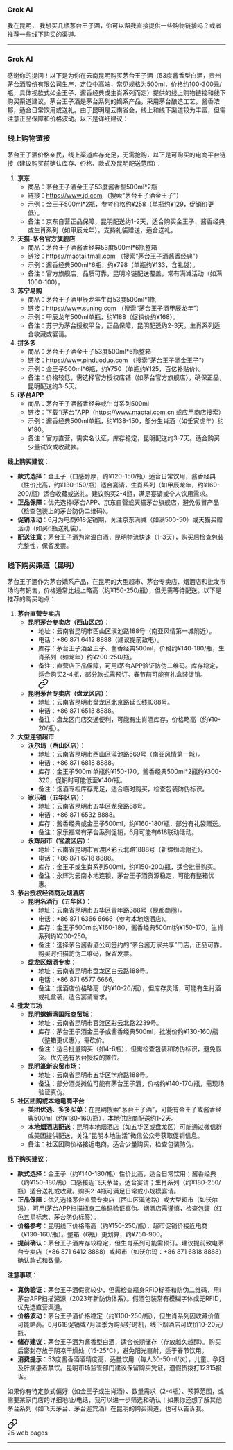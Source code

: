 

### Grok AI

<div class="thinking-container"></div><div class="response-content-markdown [&amp;_a]:text-current [&amp;_a:hover]:text-primary [&amp;_a:hover]:decoration-primary [&amp;_a]:underline [&amp;_a]:decoration-primary/30 [&amp;_a]:underline-offset-2 [&amp;_h2:first-child]:mt-0 [&amp;_h3:first-child]:mt-0 [&amp;_h4:first-child]:mt-0"><p dir="auto" class="break-words" style="white-space: pre-wrap;">我在昆明， 我想买几瓶茅台王子酒，你可以帮我直接提供一些购物链接吗？或者推荐一些线下购买的渠道。</p></div><section class="inline-media-container flex flex-col gap-1"></section>

---

### Grok AI

<div class="thinking-container"></div><div class="response-content-markdown [&amp;_a]:text-current [&amp;_a:hover]:text-primary [&amp;_a:hover]:decoration-primary [&amp;_a]:underline [&amp;_a]:decoration-primary/30 [&amp;_a]:underline-offset-2 [&amp;_h2:first-child]:mt-0 [&amp;_h3:first-child]:mt-0 [&amp;_h4:first-child]:mt-0"><p dir="auto" class="break-words" style="white-space: pre-wrap;">感谢你的提问！以下是为你在云南昆明购买茅台王子酒（53度酱香型白酒，贵州茅台酒股份有限公司生产，定位中高端，常见规格为500ml，价格约100-300元/瓶，具体视款式如金王子、酱香经典或生肖系列而定）提供的线上购物链接和线下购买渠道建议。茅台王子酒是茅台系列的嫡系产品，采用茅台酿造工艺，酱香浓郁，适合日常饮用或送礼。由于昆明是云南省会，线上和线下渠道较为丰富，但需注意正品保障和价格波动。以下是详细建议：</p>
<h3 dir="auto" class="">线上购物链接</h3>
<p dir="auto" class="break-words" style="white-space: pre-wrap;">茅台王子酒价格亲民，线上渠道库存充足，无需抢购，以下是可购买的电商平台链接（建议购买前确认库存、价格、款式及昆明配送范围）：</p>
<ol dir="auto" class="marker:text-secondary">
<li class="break-words"><strong>京东</strong>
<ul dir="auto" class="marker:text-secondary">
<li class="break-words">商品：茅台王子酒金王子53度酱香型500ml*2瓶</li>
<li class="break-words">链接：<a href="https://www.jd.com" target="_blank" rel="noopener noreferrer">https://www.jd.com</a> （搜索“茅台王子酒金王子”）</li>
<li class="break-words">示例：金王子500ml*2瓶，参考价格约¥258（单瓶约¥129，促销价更低）。</li>
<li class="break-words">备注：京东自营正品保障，昆明配送约1-2天，适合购买金王子、酱香经典或生肖系列（如甲辰龙年）。支持礼袋赠送，适合送礼。</li>
</ul>
</li>
<li class="break-words"><strong>天猫-茅台官方旗舰店</strong>
<ul dir="auto" class="marker:text-secondary">
<li class="break-words">商品：茅台王子酒酱香经典53度500ml*6瓶整箱</li>
<li class="break-words">链接：<a href="https://maotai.tmall.com" target="_blank" rel="noopener noreferrer">https://maotai.tmall.com</a> （搜索“茅台王子酒酱香经典”）</li>
<li class="break-words">示例：酱香经典500ml*6瓶，约¥798（单瓶约¥133，含礼袋）。</li>
<li class="break-words">备注：官方旗舰店，品质可靠，昆明冷链配送覆盖，常有满减活动（如满1000-100）。</li>
</ul>
</li>
<li class="break-words"><strong>苏宁易购</strong>
<ul dir="auto" class="marker:text-secondary">
<li class="break-words">商品：茅台王子酒甲辰龙年生肖53度500ml*1瓶</li>
<li class="break-words">链接：<a href="https://www.suning.com" target="_blank" rel="noopener noreferrer">https://www.suning.com</a> （搜索“茅台王子酒甲辰龙年”）</li>
<li class="break-words">示例：甲辰龙年500ml单瓶，约¥188（促销价约¥168）。</li>
<li class="break-words">备注：苏宁为茅台授权平台，正品保障，昆明配送约2-3天。生肖系列适合收藏或宴请。  <a href="https://search.suning.com/%25E8%258C%2585%25E5%258F%25B0%25E7%258E%258B%25E5%25AD%2590%25E9%2585%2592/" target="_blank" rel="noopener noreferrer" class="web-search-result-chip focus:outline-none focus-visible:outline-none focus-visible:bg:input rounded-md ml-1 mr-0.5" data-state="closed"><div class="inline-flex align-text-bottom items-center justify-center select-none my-0 rounded-md bg-important border border-card-border opacity-60 grayscale hover:filter-none hover:opacity-100 transition-opacity"><img class="size-[18px] m-0 rounded-md" alt="" src="https://imgs.search.brave.com/kEPuugP_fdZCUt9pnJV16JynkSyUjpfkB1yu08QIK60/rs:fit:64:0:0:0/g:ce/aHR0cDovL2Zhdmlj/b25zLnNlYXJjaC5i/cmF2ZS5jb20vaWNv/bnMvZjNkMzBlYmIy/YWQ2YTE0YWNhYTA4/NTVkYTM5YzRhNzY5/OGVjMTNkY2I2NTkw/MmE3ZGFlMjllZWE3/MDA4Y2RiYy9zZWFy/Y2guc3VuaW5nLmNv/bS8"></div></a></li>
</ul>
</li>
<li class="break-words"><strong>拼多多</strong>
<ul dir="auto" class="marker:text-secondary">
<li class="break-words">商品：茅台王子酒金王子53度500ml*6瓶整箱</li>
<li class="break-words">链接：<a href="https://www.pinduoduo.com" target="_blank" rel="noopener noreferrer">https://www.pinduoduo.com</a> （搜索“茅台王子酒金王子”）</li>
<li class="break-words">示例：金王子500ml*6瓶，约¥750（单瓶约¥125，百亿补贴价）。</li>
<li class="break-words">备注：价格较低，需选择官方授权店铺（如茅台官方旗舰店），确保正品，昆明配送约3-5天。</li>
</ul>
</li>
<li class="break-words"><strong>i茅台APP</strong>
<ul dir="auto" class="marker:text-secondary">
<li class="break-words">商品：茅台王子酒酱香经典或生肖系列500ml</li>
<li class="break-words">链接：下载“i茅台”APP（<a href="https://www.maotai.com.cn" target="_blank" rel="noopener noreferrer">https://www.maotai.com.cn</a> 或应用商店搜索）</li>
<li class="break-words">示例：酱香经典500ml单瓶，约¥138-150，部分生肖酒（如壬寅虎年）约¥180。</li>
<li class="break-words">备注：官方直营，需实名认证，库存稳定，昆明配送约3-7天。适合购买少量试饮或收藏款。</li>
</ul>
</li>
</ol>
<p dir="auto" class="break-words" style="white-space: pre-wrap;"><strong>线上购买建议</strong>：</p>
<ul dir="auto" class="marker:text-secondary">
<li class="break-words"><strong>款式选择</strong>：金王子（口感醇厚，约¥120-150/瓶）适合日常饮用，酱香经典（性价比高，约¥130-150/瓶）适合宴请，生肖系列（如甲辰龙年，约¥160-200/瓶）适合收藏或送礼。建议购买2-4瓶，满足宴请或个人饮用需求。</li>
<li class="break-words"><strong>正品保障</strong>：优先选择i茅台APP、京东自营或天猫茅台旗舰店，避免假冒产品（检查包装上的茅台防伪二维码）。</li>
<li class="break-words"><strong>促销活动</strong>：6月为电商618促销期，关注京东满减（如满500-50）或天猫买赠活动（如买6瓶送礼袋）。</li>
<li class="break-words"><strong>配送注意</strong>：茅台王子酒为常温白酒，昆明物流快速（1-3天），购买后检查包装完整性，保留发票。</li>
</ul>
<h3 dir="auto" class="">线下购买渠道（昆明）</h3>
<p dir="auto" class="break-words" style="white-space: pre-wrap;">茅台王子酒作为茅台嫡系产品，在昆明的大型超市、茅台专卖店、烟酒店和批发市场均有销售，价格通常比线上略高（约¥150-250/瓶），但无需等待配送。以下是推荐的购买地点：</p>
<ol dir="auto" class="marker:text-secondary">
<li class="break-words"><strong>茅台直营专卖店</strong>
<ul dir="auto" class="marker:text-secondary">
<li class="break-words"><strong>昆明茅台专卖店（西山区店）</strong>：
<ul dir="auto" class="marker:text-secondary">
<li class="break-words">地址：云南省昆明市西山区滇池路188号（南亚风情第一城附近）。</li>
<li class="break-words">电话：+86 871 6412 8888（建议提前致电）。</li>
<li class="break-words">库存：茅台王子酒金王子、酱香经典500ml，价格约¥140-180/瓶，生肖系列（如龙年）约¥200-250/瓶。</li>
<li class="break-words">备注：直营店正品保障，可用i茅台APP验证防伪二维码。库存稳定，适合购买2-4瓶，部分款式需预订。春节前可能有礼盒装促销。  <a href="http://www.cnjiuzhi.com/brand/1/store_26_326_2790.html" target="_blank" rel="noopener noreferrer" class="web-search-result-chip focus:outline-none focus-visible:outline-none focus-visible:bg:input rounded-md ml-1 mr-0.5" data-state="closed"><div class="inline-flex align-text-bottom items-center justify-center select-none my-0 rounded-md bg-important border border-card-border opacity-60 grayscale hover:filter-none hover:opacity-100 transition-opacity"><svg xmlns="http://www.w3.org/2000/svg" width="24" height="24" viewBox="0 0 24 24" fill="none" stroke="currentColor" stroke-width="2" stroke-linecap="round" stroke-linejoin="round" class="lucide lucide-link size-3 m-[3px]"><path d="M10 13a5 5 0 0 0 7.54.54l3-3a5 5 0 0 0-7.07-7.07l-1.72 1.71"></path><path d="M14 11a5 5 0 0 0-7.54-.54l-3 3a5 5 0 0 0 7.07 7.07l1.71-1.71"></path></svg></div></a></li>
</ul>
</li>
<li class="break-words"><strong>昆明茅台专卖店（盘龙区店）</strong>：
<ul dir="auto" class="marker:text-secondary">
<li class="break-words">地址：云南省昆明市盘龙区北京路延长线1088号。</li>
<li class="break-words">电话：+86 871 6513 8888。</li>
<li class="break-words">备注：盘龙区门店交通便利，可能有生肖酒库存，价格略高（约¥10-20/瓶）。</li>
</ul>
</li>
</ul>
</li>
<li class="break-words"><strong>大型连锁超市</strong>
<ul dir="auto" class="marker:text-secondary">
<li class="break-words"><strong>沃尔玛（西山区店）</strong>：
<ul dir="auto" class="marker:text-secondary">
<li class="break-words">地址：云南省昆明市西山区滇池路569号（南亚风情第一城）。</li>
<li class="break-words">电话：+86 871 6818 8888。</li>
<li class="break-words">库存：金王子500ml单瓶约¥150-170，酱香经典500ml*2瓶约¥300-320，促销时可能低至¥140/瓶。</li>
<li class="break-words">备注：烟酒专柜库存充足，适合临时购买，检查包装防伪标识。</li>
</ul>
</li>
<li class="break-words"><strong>家乐福（五华区店）</strong>：
<ul dir="auto" class="marker:text-secondary">
<li class="break-words">地址：云南省昆明市五华区龙泉路88号。</li>
<li class="break-words">电话：+86 871 6532 8888。</li>
<li class="break-words">库存：酱香经典或金王子500ml，约¥160-180/瓶，部分有礼袋赠送。</li>
<li class="break-words">备注：家乐福常有茅台系列促销，6月可能有618联动活动。</li>
</ul>
</li>
<li class="break-words"><strong>永辉超市（官渡区店）</strong>：
<ul dir="auto" class="marker:text-secondary">
<li class="break-words">地址：云南省昆明市官渡区彩云北路1888号（新螺蛳湾附近）。</li>
<li class="break-words">电话：+86 871 6718 8888。</li>
<li class="break-words">库存：金王子或生肖系列500ml，约¥150-200/瓶，适合批量购买。</li>
<li class="break-words">备注：永辉为云南本地连锁，茅台王子酒货源稳定，可能有整箱优惠。</li>
</ul>
</li>
</ul>
</li>
<li class="break-words"><strong>茅台授权经销商及烟酒店</strong>
<ul dir="auto" class="marker:text-secondary">
<li class="break-words"><strong>昆明名酒行（五华区）</strong>：
<ul dir="auto" class="marker:text-secondary">
<li class="break-words">地址：云南省昆明市五华区青年路388号（昆都商圈）。</li>
<li class="break-words">电话：+86 871 6366 6666（参考本地烟酒店）。</li>
<li class="break-words">库存：金王子500ml约¥160-180，酱香经典500ml约¥150-170，生肖系列约¥200-250。</li>
<li class="break-words">备注：选择茅台酱香酒公司签约的“茅台酱万家共享”门店，正品可靠。购买时扫描防伪二维码，保留发票。</li>
</ul>
</li>
<li class="break-words"><strong>盘龙区烟酒专卖</strong>：
<ul dir="auto" class="marker:text-secondary">
<li class="break-words">地址：云南省昆明市盘龙区白云路188号。</li>
<li class="break-words">电话：+86 871 6577 6666。</li>
<li class="break-words">备注：烟酒店价格略高（约¥10-20/瓶），但库存灵活，可能有生肖酒或礼盒装，适合宴请需求。</li>
</ul>
</li>
</ul>
</li>
<li class="break-words"><strong>批发市场</strong>
<ul dir="auto" class="marker:text-secondary">
<li class="break-words"><strong>昆明螺蛳湾国际商贸城</strong>：
<ul dir="auto" class="marker:text-secondary">
<li class="break-words">地址：云南省昆明市官渡区彩云北路2239号。</li>
<li class="break-words">库存：茅台王子酒金王子或酱香经典500ml，批发价约¥130-160/瓶（整箱更优惠），需砍价。</li>
<li class="break-words">备注：适合批量购买（如4-6瓶），但需检查包装和防伪标识，避免假货。优先选有茅台授权的摊位。</li>
</ul>
</li>
<li class="break-words"><strong>昆明篆新农贸市场</strong>：
<ul dir="auto" class="marker:text-secondary">
<li class="break-words">地址：云南省昆明市五华区学府路188号。</li>
<li class="break-words">备注：部分酒类摊位可能有茅台王子酒，价格约¥140-170/瓶，需现场验证真伪。</li>
</ul>
</li>
</ul>
</li>
<li class="break-words"><strong>社区团购或本地电商平台</strong>
<ul dir="auto" class="marker:text-secondary">
<li class="break-words"><strong>美团优选、多多买菜</strong>：在昆明搜索“茅台王子酒”，可能有金王子或酱香经典500ml（约¥130-160/瓶），本地供应商配送约1-2天。</li>
<li class="break-words"><strong>本地烟酒店配送</strong>：昆明本地烟酒店（如五华区或盘龙区）可能通过微信群或美团提供配送，关注“昆明本地生活”微信公众号获取促销信息。</li>
<li class="break-words">备注：社区团购价格接近电商，适合少量购买，检查包装防伪。</li>
</ul>
</li>
</ol>
<p dir="auto" class="break-words" style="white-space: pre-wrap;"><strong>线下购买建议</strong>：</p>
<ul dir="auto" class="marker:text-secondary">
<li class="break-words"><strong>款式选择</strong>：金王子（约¥140-180/瓶）性价比高，适合日常饮用；酱香经典（约¥150-180/瓶）口感接近飞天茅台，适合宴请；生肖系列（约¥180-250/瓶）适合送礼或收藏。购买2-4瓶可满足日常或小规模宴请。</li>
<li class="break-words"><strong>正品保障</strong>：优先选择茅台直营专卖店（西山区滇池路）或大型超市（如沃尔玛），可用i茅台APP扫描瓶身二维码验证真伪。烟酒店需谨慎，检查包装（红色五星标志、茅台防伪标签）。</li>
<li class="break-words"><strong>价格参考</strong>：昆明线下价格略高（约¥150-250/瓶），超市促销价接近电商（¥130-160/瓶）。整箱（6瓶）更划算，约¥750-900。</li>
<li class="break-words"><strong>提前确认</strong>：茅台王子酒库存较稳定，但生肖系列可能需预订。建议提前致电茅台专卖店（+86 871 6412 8888）或超市（如沃尔玛：+86 871 6818 8888）确认款式和数量。</li>
</ul>
<p dir="auto" class="break-words" style="white-space: pre-wrap;"><strong>注意事项</strong>：</p>
<ul dir="auto" class="marker:text-secondary">
<li class="break-words"><strong>真伪验证</strong>：茅台王子酒假货较少，但需检查瓶身RFID标签和防伪二维码，用i茅台APP扫描溯源（2023年新防伪体系）。假酒包装常有模糊字体或无RFID，优先选直营渠道。</li>
<li class="break-words"><strong>价格波动</strong>：茅台王子酒价格稳定（约¥100-250/瓶），但生肖系列因收藏价值可能略高。6月618促销或7月淡季为购买好时机，线下烟酒店可砍价10-20元/瓶。</li>
<li class="break-words"><strong>储存建议</strong>：茅台王子酒为酱香型白酒，适合长期储存（存放越久越醇）。购买后密封存放于阴凉干燥处（15-25℃），避免阳光直射，适于春节饮用。</li>
<li class="break-words"><strong>消费提示</strong>：53度酱香酒酒精度高，适量饮用（每人30-50ml/次），儿童、孕妇及肝病患者禁饮。昆明市场监管部门建议保留购买凭证，遇假货拨打12315投诉。</li>
</ul>
<p dir="auto" class="break-words" style="white-space: pre-wrap;">如果你有特定款式偏好（如金王子或生肖酒）、数量需求（2-4瓶）、预算范围，或需要某家门店的详细地址/电话，我可以进一步筛选和确认！如果你还想了解其他茅台系列（如飞天茅台、茅台迎宾酒）在昆明的购买渠道，也可以告诉我。</p></div><section class="inline-media-container flex flex-col gap-1"></section><div class="flex gap-2 mt-4"><div class="search-results flex -ml-1 text-sm gap-2 mb-1"><div class="flex flex-row items-center pr-4 py-1 rounded-full cursor-pointer bg-foreground border border-card-border hover:bg-card-hover hover:border-card-border-focus"><div style="z-index: 3;"><div class="align-text-bottom items-center justify-center select-none transition my-0 rounded-md opacity-100 ml-1.5 flex bg-popover overflow-hidden border border-background z-3"><img class="size-[18px] m-0 rounded-md" alt="" src="https://imgs.search.brave.com/UyTvmj4NSNbxAoJTMOPpQM4TIptp42L9V3wg1iVtVug/rs:fit:64:0:0:0/g:ce/aHR0cDovL2Zhdmlj/b25zLnNlYXJjaC5i/cmF2ZS5jb20vaWNv/bnMvZGNkNGFlNTA0/YzQ3MzMxOTBhMDZk/YTUyYWFkYmY2YmEz/ODRlYzEyYjk5OTBh/NTUxNTg0ODJmMGZi/YTEzMGQ0OC93d3cu/Z292LmNuLw"></div></div><div style="z-index: 2;"><div class="align-text-bottom items-center justify-center select-none transition my-0 rounded-md opacity-100 flex bg-popover overflow-hidden border border-background z-2 -ml-2"><svg xmlns="http://www.w3.org/2000/svg" width="24" height="24" viewBox="0 0 24 24" fill="none" stroke="currentColor" stroke-width="2" stroke-linecap="round" stroke-linejoin="round" class="lucide lucide-link size-3 m-[3px]"><path d="M10 13a5 5 0 0 0 7.54.54l3-3a5 5 0 0 0-7.07-7.07l-1.72 1.71"></path><path d="M14 11a5 5 0 0 0-7.54-.54l-3 3a5 5 0 0 0 7.07 7.07l1.71-1.71"></path></svg></div></div><div style="z-index: 1;"><div class="align-text-bottom items-center justify-center select-none transition my-0 rounded-md opacity-100 flex bg-popover overflow-hidden border border-background z-1 -ml-2"><img class="size-[18px] m-0 rounded-md" alt="" src="https://imgs.search.brave.com/P8b9hUQWWRJdHGY5RtKJY1PlNuD8HVEFcbnndUDP6Ic/rs:fit:64:0:0:0/g:ce/aHR0cDovL2Zhdmlj/b25zLnNlYXJjaC5i/cmF2ZS5jb20vaWNv/bnMvZWVhN2YyMjYy/NDk3MDYyMzY3ODRl/NjA5ODBhNTAwMWFj/ZTVhZTU1OGM1MjA5/YzIzOTdiNTlhMzJk/NTcyNTc4MC93d3cu/Z2QuZ292LmNuLw"></div></div><div class="truncate ml-2">25 web pages</div></div></div></div>

---